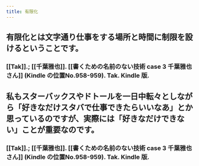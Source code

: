 ```yaml
---
title: 有限化
---
```


## 有限化とは文字通り仕事をする場所と時間に制限を設けるということです。
### [[Tak]].; [[千葉雅也]]. [[書くための名前のない技術 case 3 千葉雅也さん]] (Kindle の位置No.958-959). Tak. Kindle 版. 

## 私もスターバックスやドトールを一日中転々としながら「好きなだけスタバで仕事できたらいいなあ」とか思っているのですが、実際には「好きなだけできない」ことが重要なのです。
### [[Tak]].; [[千葉雅也]]. [[書くための名前のない技術 case 3 千葉雅也さん]] (Kindle の位置No.958-959). Tak. Kindle 版. 
